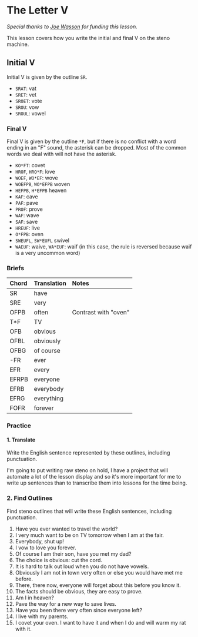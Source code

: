 # The Letter V

_Special thanks to _[_Joe Wasson_](http://talljoe.com/)_ for funding this lesson._

This lesson covers how you write the initial and final V on the steno machine.

## Initial V

Initial V is given by the outline `SR`.

* `SRAT`: vat
* `SRET`: vet
* `SROET`: vote
* `SROU`: vow
* `SROUL`: vowel

### Final V

Final V is given by the outline `*F`, but if there is no conflict with a word ending in an "F" sound, the asterisk can be dropped. Most of the common words we deal with will not have the asterisk.

* `KO*FT`: covet
* `HROF`, `HRO*F`: love
* `WOEF`, `WO*EF`: wove
* `WOEFPB`, `WO*EFPB` woven
* `HEFPB`, `H*EFPB` heaven
* `KAF`: cave
* `PAF`: pave
* `PROF`: prove
* `WAF`: wave
* `SAF`: save
* `HREUF`: live
* `O*FPB`: oven
* `SWEUFL`, `SW*EUFL` swivel
* `WAEUF`: waive, `WA*EUF`: waif \(in this case, the rule is reversed because waif is a very uncommon word\)

### Briefs

| Chord | Translation | Notes |
| :--- | :--- | :--- |
| SR | have |  |
| SRE | very |  |
| OFPB | often | Contrast with "oven" |
| T\*F | TV |  |
| OFB | obvious |  |
| OFBL | obviously |  |
| OFBG | of course |  |
| -FR | ever |  |
| EFR | every |  |
| EFRPB | everyone |  |
| EFRB | everybody |  |
| EFRG | everything |  |
| FOFR | forever |  |

### Practice

#### 1. Translate

Write the English sentence represented by these outlines, including punctuation.

I'm going to put writing raw steno on hold, I have a project that will automate a lot of the lesson display and so it's more important for me to write up sentences than to transcribe them into lessons for the time being.

### 2. Find Outlines

Find steno outlines that will write these English sentences, including punctuation.

1. Have you ever wanted to travel the world?
2. I very much want to be on TV tomorrow when I am at the fair.
3. Everybody, shut up!
4. I vow to love you forever.
5. Of course I am their son, have you met my dad?
6. The choice is obvious: cut the cord.
7. It is hard to talk out loud when you do not have vowels.
8. Obviously I am not in town very often or else you would have met me before.
9. There, there now, everyone will forget about this before you know it.
10. The facts should be obvious, they are easy to prove.
11. Am I in heaven?
12. Pave the way for a new way to save lives.
13. Have you been there very often since everyone left?
14. I live with my parents.
15. I covet your oven. I want to have it and when I do and will warm my rat with it.



